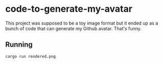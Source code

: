 # code-to-generate-my-avatar

This project was supposed to be a toy image format but it ended up as a
bunch of code that can generate my Github avatar. That's funny.


## Running

```
cargo run rendered.png
```
